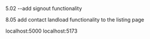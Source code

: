 5.02 --add signout functionality



8.05 add contact landload functionality to the listing page



localhost:5000
localhost:5173